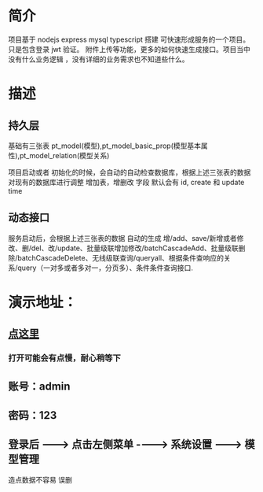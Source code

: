 # 简介

项目基于 nodejs express mysql typescript 搭建 可快速形成服务的一个项目。只是包含登录 jwt 验证。 附件上传等功能，更多的如何快速生成接口。项目当中没有什么业务逻辑 ，没有详细的业务需求也不知道些什么。

# 描述

## 持久层

基础有三张表 pt_model(模型),pt_model_basic_prop(模型基本属性),pt_model_relation(模型关系)

项目启动或者 初始化的时候，会自动的自动检查数据库，根据上述三张表的数据 对现有的数据库进行调整 增加表，增删改 字段 默认会有 id, create 和 update time

## 动态接口

服务启动后，会根据上述三张表的数据 自动的生成 增/add、save/新增或者修改、删/del、改/update、批量级联增加修改/batchCascadeAdd、批量级联删除/batchCascadeDelete、无线级联查询/queryall、根据条件查响应的关系/query（一对多或者多对一，分页多）、条件条件查询接口.

# 演示地址：

## [点这里](http://122.51.77.238/#/login)

### 打开可能会有点慢，耐心稍等下

## 账号：admin

## 密码：123

## 登录后 ---> 点击左侧菜单 ----> 系统设置 ---> 模型管理

造点数据不容易 误删
